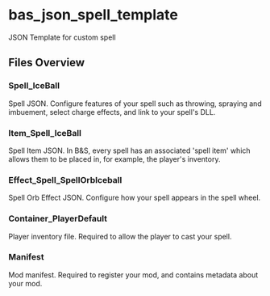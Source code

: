 # bas_json_spell_template

JSON Template for custom spell

## Files Overview

### Spell_IceBall

Spell JSON. Configure features of your spell such as throwing, spraying and imbuement, select charge effects, and link to your spell's DLL.

### Item_Spell_IceBall

Spell Item JSON. In B&S, every spell has an associated 'spell item' which allows them to be placed in, for example, the player's inventory.

### Effect_Spell_SpellOrbIceball

Spell Orb Effect JSON. Configure how your spell appears in the spell wheel.

### Container_PlayerDefault

Player inventory file. Required to allow the player to cast your spell.

### Manifest

Mod manifest. Required to register your mod, and contains metadata about your mod.
